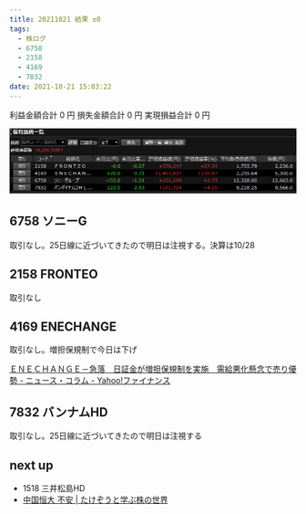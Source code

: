 ```yaml
---
title: 20211021 結果 ±0
tags:
  - 株ログ
  - 6758
  - 2158
  - 4169
  - 7832
date: 2021-10-21 15:03:22
---
```


利益金額合計 0 円
損失金額合計 0 円
実現損益合計 0 円

![i](/kab/img/20211021000.png)

## 6758 ソニーG

取引なし。25日線に近づいてきたので明日は注視する。決算は10/28

## 2158 FRONTEO

取引なし

## 4169 ENECHANGE

取引なし。増担保規制で今日は下げ

[ＥＮＥＣＨＡＮＧＥ－急落　日証金が増担保規制を実施　需給悪化懸念で売り優勢 - ニュース・コラム - Yahoo!ファイナンス](https://finance.yahoo.co.jp/news/detail/20211021-10000038-dzh-stocks)

## 7832 バンナムHD

取引なし。25日線に近づいてきたので明日は注視する

## next up

- 1518 三井松島HD
- [中国恒大 不安 | たけぞうと学ぶ株の世界](https://takezo50.com/849/)
